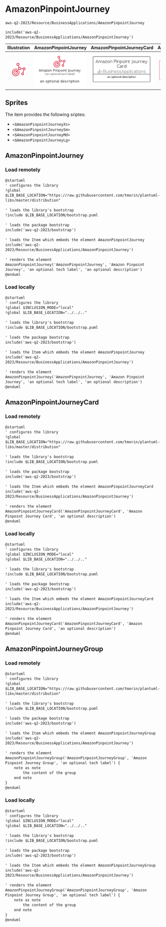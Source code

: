 # AmazonPinpointJourney


```text
aws-q2-2023/Resource/BusinessApplications/AmazonPinpointJourney
```

```text
include('aws-q2-2023/Resource/BusinessApplications/AmazonPinpointJourney')
```



| Illustration | AmazonPinpointJourney | AmazonPinpointJourneyCard | AmazonPinpointJourneyGroup |
| :---: | :---: | :---: | :---: |
| ![illustration for Illustration](../../../aws-q2-2023/Resource/BusinessApplications/AmazonPinpointJourney.png) | ![illustration for AmazonPinpointJourney](../../../aws-q2-2023/Resource/BusinessApplications/AmazonPinpointJourney.Local.png) | ![illustration for AmazonPinpointJourneyCard](../../../aws-q2-2023/Resource/BusinessApplications/AmazonPinpointJourneyCard.Local.png) | ![illustration for AmazonPinpointJourneyGroup](../../../aws-q2-2023/Resource/BusinessApplications/AmazonPinpointJourneyGroup.Local.png) |



## Sprites
The item provides the following sriptes:

- `<$AmazonPinpointJourneyXs>`
- `<$AmazonPinpointJourneySm>`
- `<$AmazonPinpointJourneyMd>`
- `<$AmazonPinpointJourneyLg>`





## AmazonPinpointJourney

### Load remotely
```plantuml
@startuml
' configures the library
!global $LIB_BASE_LOCATION="https://raw.githubusercontent.com/tmorin/plantuml-libs/master/distribution"

' loads the library's bootstrap
!include $LIB_BASE_LOCATION/bootstrap.puml

' loads the package bootstrap
include('aws-q2-2023/bootstrap')

' loads the Item which embeds the element AmazonPinpointJourney
include('aws-q2-2023/Resource/BusinessApplications/AmazonPinpointJourney')

' renders the element
AmazonPinpointJourney('AmazonPinpointJourney', 'Amazon Pinpoint Journey', 'an optional tech label', 'an optional description')
@enduml
```

### Load locally
```plantuml
@startuml
' configures the library
!global $INCLUSION_MODE="local"
!global $LIB_BASE_LOCATION="../../.."

' loads the library's bootstrap
!include $LIB_BASE_LOCATION/bootstrap.puml

' loads the package bootstrap
include('aws-q2-2023/bootstrap')

' loads the Item which embeds the element AmazonPinpointJourney
include('aws-q2-2023/Resource/BusinessApplications/AmazonPinpointJourney')

' renders the element
AmazonPinpointJourney('AmazonPinpointJourney', 'Amazon Pinpoint Journey', 'an optional tech label', 'an optional description')
@enduml
```

## AmazonPinpointJourneyCard

### Load remotely
```plantuml
@startuml
' configures the library
!global $LIB_BASE_LOCATION="https://raw.githubusercontent.com/tmorin/plantuml-libs/master/distribution"

' loads the library's bootstrap
!include $LIB_BASE_LOCATION/bootstrap.puml

' loads the package bootstrap
include('aws-q2-2023/bootstrap')

' loads the Item which embeds the element AmazonPinpointJourneyCard
include('aws-q2-2023/Resource/BusinessApplications/AmazonPinpointJourney')

' renders the element
AmazonPinpointJourneyCard('AmazonPinpointJourneyCard', 'Amazon Pinpoint Journey Card', 'an optional description')
@enduml
```

### Load locally
```plantuml
@startuml
' configures the library
!global $INCLUSION_MODE="local"
!global $LIB_BASE_LOCATION="../../.."

' loads the library's bootstrap
!include $LIB_BASE_LOCATION/bootstrap.puml

' loads the package bootstrap
include('aws-q2-2023/bootstrap')

' loads the Item which embeds the element AmazonPinpointJourneyCard
include('aws-q2-2023/Resource/BusinessApplications/AmazonPinpointJourney')

' renders the element
AmazonPinpointJourneyCard('AmazonPinpointJourneyCard', 'Amazon Pinpoint Journey Card', 'an optional description')
@enduml
```

## AmazonPinpointJourneyGroup

### Load remotely
```plantuml
@startuml
' configures the library
!global $LIB_BASE_LOCATION="https://raw.githubusercontent.com/tmorin/plantuml-libs/master/distribution"

' loads the library's bootstrap
!include $LIB_BASE_LOCATION/bootstrap.puml

' loads the package bootstrap
include('aws-q2-2023/bootstrap')

' loads the Item which embeds the element AmazonPinpointJourneyGroup
include('aws-q2-2023/Resource/BusinessApplications/AmazonPinpointJourney')

' renders the element
AmazonPinpointJourneyGroup('AmazonPinpointJourneyGroup', 'Amazon Pinpoint Journey Group', 'an optional tech label') {
    note as note
        the content of the group
    end note
}
@enduml
```

### Load locally
```plantuml
@startuml
' configures the library
!global $INCLUSION_MODE="local"
!global $LIB_BASE_LOCATION="../../.."

' loads the library's bootstrap
!include $LIB_BASE_LOCATION/bootstrap.puml

' loads the package bootstrap
include('aws-q2-2023/bootstrap')

' loads the Item which embeds the element AmazonPinpointJourneyGroup
include('aws-q2-2023/Resource/BusinessApplications/AmazonPinpointJourney')

' renders the element
AmazonPinpointJourneyGroup('AmazonPinpointJourneyGroup', 'Amazon Pinpoint Journey Group', 'an optional tech label') {
    note as note
        the content of the group
    end note
}
@enduml
```

